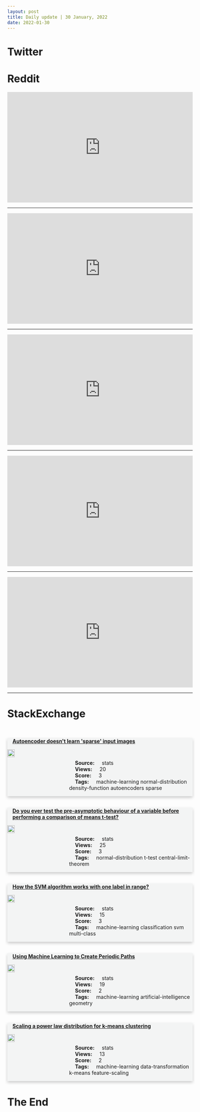 ```yaml
---
layout: post
title: Daily update | 30 January, 2022
date: 2022-01-30
---
```


<script async src="https://platform.twitter.com/widgets.js" charset="utf-8"></script>


<script src='https://storage.ko-fi.com/cdn/scripts/overlay-widget.js'></script>
<script>
  kofiWidgetOverlay.draw('themldojo', {
    'type': 'floating-chat',
    'floating-chat.donateButton.text': 'Support me',
    'floating-chat.donateButton.background-color': '#f45d22',
    'floating-chat.donateButton.text-color': '#fff'
  });
</script>

<style>
.card {
box-shadow: 0 4px 8px 0 rgba(0,0,0,0.2);
transition: 0.3s;
width: 100%;
background-color: #F3F4F4;
}
p{
    margin-left:  3em;
    padding-top: 1em;
}
.part2{
    display: grid;
    grid-template-columns: 1fr 3fr;
}
h4{
    margin: 1em;
}

.card:hover {
box-shadow: 0 8px 16px 0 rgba(0,0,0,0.2);
}
b {
padding: 2px 16px;
}
</style>

# Twitter 

<blockquote class="twitter-tweet"><a href="https://twitter.com/heydave7/status/1487533641152577540"></a></blockquote>

<blockquote class="twitter-tweet"><a href="https://twitter.com/_sahilchhabra/status/1487549008046223363"></a></blockquote>

<blockquote class="twitter-tweet"><a href="https://twitter.com/KirkDBorne/status/1487439380885258241"></a></blockquote>

<blockquote class="twitter-tweet"><a href="https://twitter.com/KirkDBorne/status/1487520116074024960"></a></blockquote>

<blockquote class="twitter-tweet"><a href="https://twitter.com/machinelearnflx/status/1487574581372243974"></a></blockquote>

<blockquote class="twitter-tweet"><a href="https://twitter.com/karpathy/status/1487511477149831169"></a></blockquote>

<blockquote class="twitter-tweet"><a href="https://twitter.com/karpathy/status/1487488545287671814"></a></blockquote>

<blockquote class="twitter-tweet"><a href="https://twitter.com/karpathy/status/1487506153114267653"></a></blockquote>

<blockquote class="twitter-tweet"><a href="https://twitter.com/karpathy/status/1487506636411269121"></a></blockquote>

<blockquote class="twitter-tweet"><a href="https://twitter.com/ylecun/status/1487464668411183110"></a></blockquote>

# Reddit 

<iframe id="reddit-embed" src="https://www.redditmedia.com/r/MachineLearning/comments/sg5yyf/p_aipowered_potatotomato_blight_disease_diagnoser?ref_source=embed&amp;ref=share&amp;embed=true" sandbox="allow-scripts allow-same-origin allow-popups" style="border: none;" height="300" width="100%" scrolling="yes"></iframe>
<hr style="width:100%;text-align:left;margin-left:0">
<iframe id="reddit-embed" src="https://www.redditmedia.com/r/datasets/comments/sfq1zk/32_million_tiktok_videos_dataset_2020?ref_source=embed&amp;ref=share&amp;embed=true" sandbox="allow-scripts allow-same-origin allow-popups" style="border: none;" height="300" width="100%" scrolling="yes"></iframe>
<hr style="width:100%;text-align:left;margin-left:0">
<iframe id="reddit-embed" src="https://www.redditmedia.com/r/dataengineering/comments/sfme7l/can_someone_help_me_understand_why_data_batch?ref_source=embed&amp;ref=share&amp;embed=true" sandbox="allow-scripts allow-same-origin allow-popups" style="border: none;" height="300" width="100%" scrolling="yes"></iframe>
<hr style="width:100%;text-align:left;margin-left:0">
<iframe id="reddit-embed" src="https://www.redditmedia.com/r/datascience/comments/sfkfcy/data_scientists_what_domainsector_do_you_work_in?ref_source=embed&amp;ref=share&amp;embed=true" sandbox="allow-scripts allow-same-origin allow-popups" style="border: none;" height="300" width="100%" scrolling="yes"></iframe>
<hr style="width:100%;text-align:left;margin-left:0">
<iframe id="reddit-embed" src="https://www.redditmedia.com/r/datascience/comments/sfv7i8/is_beta_hat_dead?ref_source=embed&amp;ref=share&amp;embed=true" sandbox="allow-scripts allow-same-origin allow-popups" style="border: none;" height="300" width="100%" scrolling="yes"></iframe>
<hr style="width:100%;text-align:left;margin-left:0">

# StackExchange 


  <br>
  <div class="card">
  <h4><a href='https://stats.stackexchange.com/questions/562326/autoencoder-doesnt-learn-sparse-input-images'>Autoencoder doesn&#39;t learn &#39;sparse&#39; input images</a></h4> 
  <div class="part2">
      <img src="https://cdn.sstatic.net/Sites/stats/Img/apple-touch-icon@2.png?v=344f57aa10cc" alt="Img missing!" style="width:40%">
      <p><b>Source:</b> stats<br><b>Views:</b> 20<br><b>Score:</b> 3<br><b>Tags:</b> <span class="badge badge-dark">machine-learning</span> <span class="badge badge-dark">normal-distribution</span> <span class="badge badge-dark">density-function</span> <span class="badge badge-dark">autoencoders</span> <span class="badge badge-dark">sparse</span></p> 
  </div>
  </div>
      
  <br>
  <div class="card">
  <h4><a href='https://stats.stackexchange.com/questions/562317/do-you-ever-test-the-pre-asymptotic-behaviour-of-a-variable-before-performing-a'>Do you ever test the pre-asymptotic behaviour of a variable before performing a comparison of means t-test?</a></h4> 
  <div class="part2">
      <img src="https://cdn.sstatic.net/Sites/stats/Img/apple-touch-icon@2.png?v=344f57aa10cc" alt="Img missing!" style="width:40%">
      <p><b>Source:</b> stats<br><b>Views:</b> 25<br><b>Score:</b> 3<br><b>Tags:</b> <span class="badge badge-dark">normal-distribution</span> <span class="badge badge-dark">t-test</span> <span class="badge badge-dark">central-limit-theorem</span></p> 
  </div>
  </div>
      
  <br>
  <div class="card">
  <h4><a href='https://stats.stackexchange.com/questions/562307/how-the-svm-algorithm-works-with-one-label-in-range'>How the SVM algorithm works with one label in range?</a></h4> 
  <div class="part2">
      <img src="https://cdn.sstatic.net/Sites/stats/Img/apple-touch-icon@2.png?v=344f57aa10cc" alt="Img missing!" style="width:40%">
      <p><b>Source:</b> stats<br><b>Views:</b> 15<br><b>Score:</b> 3<br><b>Tags:</b> <span class="badge badge-dark">machine-learning</span> <span class="badge badge-dark">classification</span> <span class="badge badge-dark">svm</span> <span class="badge badge-dark">multi-class</span></p> 
  </div>
  </div>
      
  <br>
  <div class="card">
  <h4><a href='https://stats.stackexchange.com/questions/562312/using-machine-learning-to-create-periodic-paths'>Using Machine Learning to Create Periodic Paths</a></h4> 
  <div class="part2">
      <img src="https://cdn.sstatic.net/Sites/stats/Img/apple-touch-icon@2.png?v=344f57aa10cc" alt="Img missing!" style="width:40%">
      <p><b>Source:</b> stats<br><b>Views:</b> 19<br><b>Score:</b> 2<br><b>Tags:</b> <span class="badge badge-dark">machine-learning</span> <span class="badge badge-dark">artificial-intelligence</span> <span class="badge badge-dark">geometry</span></p> 
  </div>
  </div>
      
  <br>
  <div class="card">
  <h4><a href='https://stats.stackexchange.com/questions/562337/scaling-a-power-law-distribution-for-k-means-clustering'>Scaling a power law distribution for k-means clustering</a></h4> 
  <div class="part2">
      <img src="https://cdn.sstatic.net/Sites/stats/Img/apple-touch-icon@2.png?v=344f57aa10cc" alt="Img missing!" style="width:40%">
      <p><b>Source:</b> stats<br><b>Views:</b> 13<br><b>Score:</b> 2<br><b>Tags:</b> <span class="badge badge-dark">machine-learning</span> <span class="badge badge-dark">data-transformation</span> <span class="badge badge-dark">k-means</span> <span class="badge badge-dark">feature-scaling</span></p> 
  </div>
  </div>
      
# The End

